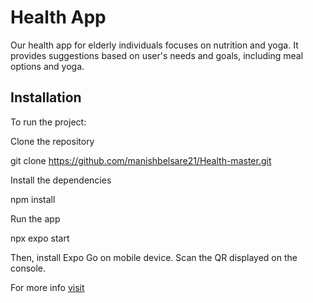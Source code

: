 # Health App
Our health app for elderly individuals focuses on nutrition and yoga. It provides suggestions based on user's needs and goals, including meal options and yoga.


## Installation

To run the project: 

Clone the repository 

git clone https://github.com/manishbelsare21/Health-master.git


Install the dependencies

npm install

Run the app

npx expo start


Then, install Expo Go on mobile device. Scan the QR displayed on the console.


For more info [visit](https://docs.expo.dev/tutorial/create-your-first-app/)
